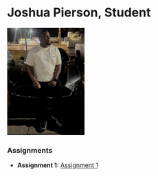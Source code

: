 # Joshua Pierson, Student
<img src="./assets/josh.jpg" style="width:180px"/>

### Assignments 
- **Assignment 1:** [Assignment 1](./Assignments/Assignment_Html.pdf)